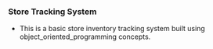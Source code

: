 ### Store Tracking System

* This is a basic store inventory tracking system built using object_oriented_programming concepts.